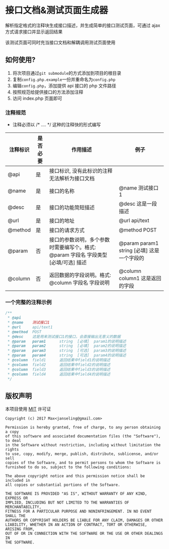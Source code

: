 # 接口文档&测试页面生成器

解析指定格式的注释块生成接口描述，并生成简单的接口测试页面，可通过 ajax 方式请求接口并显示返回结果

该测试页面可同时充当接口文档和解耦调用测试页面使用

## 如何使用?

1. 将次项目通过```git submodule```的方式添加到项目的根目录
2. 复制```config.php.example```一份并重命名为```config.php```
3. 编辑```config.php```，添加提供 api 接口的 php 文件路径
4. 按照规范给提供接口的方法添加注释
5. 访问 index.php 页面即可

### 注释规范

* 注释必须以 /* .... */ 这种的注释快的形式编写

|注释标识|是否必要|作用描述|例子|
|--------|--------|--------|----|
|@api|是|接口标识, 没有此标识的注释无法解析为接口文档||
|@name|是|接口的名称|@name 测试接口1|
|@desc|是|接口的功能简短描述|@desc 这是一段描述|
|@url|是|接口的地址|@url api/text|
|@method|是|接口的请求方式|@method POST|
|@param|否|接口的参数说明，多个参数时需要编写个。格式: @param 字段名 字段类型 [必填/可选] 描述|@param param1 string [必填] 这是一个字段的|
|@column|否|返回数据的字段说明。格式: @column 字段名 字段说明|@column column1 这是返回的字段|

### 一个完整的注释示例

```php
/**
 * @api
 * @name    测试接口1
 * @url     api/text1
 * @method  POST
 * @desc    这是用来测试接口1的接口，会直接输出无意义的数据
 * @param   param1      string  [必填]  param1的说明描述
 * @param   param2      string  [必填]  param2的说明描述
 * @param   param3      string  [可选]  param3的说明描述
 * @param   param4      string  [可选]  param4的说明描述
 * @column  field1      返回结果中field1的说明描述
 * @column  field2      返回结果中field2的说明描述
 * @column  field3      返回结果中field3的说明描述
 * @column  field4      返回结果中field4的说明描述
 */
```

## 版权声明

本项目使用 [MIT](https://opensource.org/licenses/MIT) 许可证

```
Copyright (c) 2017 Max<janseling@gmail.com>

Permission is hereby granted, free of charge, to any person obtaining a copy
of this software and associated documentation files (the "Software"), to deal
in the Software without restriction, including without limitation the rights
to use, copy, modify, merge, publish, distribute, sublicense, and/or sell
copies of the Software, and to permit persons to whom the Software is
furnished to do so, subject to the following conditions:

The above copyright notice and this permission notice shall be included in
all copies or substantial portions of the Software.

THE SOFTWARE IS PROVIDED "AS IS", WITHOUT WARRANTY OF ANY KIND, EXPRESS OR
IMPLIED, INCLUDING BUT NOT LIMITED TO THE WARRANTIES OF MERCHANTABILITY,
FITNESS FOR A PARTICULAR PURPOSE AND NONINFRINGEMENT. IN NO EVENT SHALL THE
AUTHORS OR COPYRIGHT HOLDERS BE LIABLE FOR ANY CLAIM, DAMAGES OR OTHER
LIABILITY, WHETHER IN AN ACTION OF CONTRACT, TORT OR OTHERWISE, ARISING FROM,
OUT OF OR IN CONNECTION WITH THE SOFTWARE OR THE USE OR OTHER DEALINGS IN
THE SOFTWARE.
```
